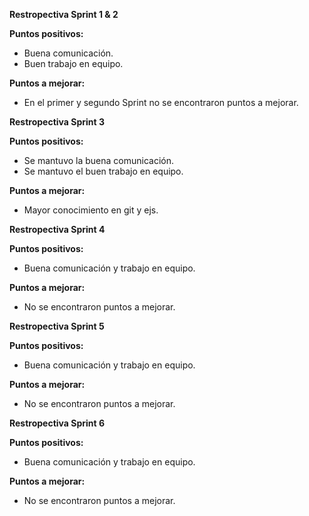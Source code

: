 **Restropectiva Sprint 1 & 2**

**Puntos positivos:**
- Buena comunicación.
- Buen trabajo en equipo.

**Puntos a mejorar:**
- En el primer y segundo Sprint no se encontraron puntos a mejorar.

**Restropectiva Sprint 3**

**Puntos positivos:**
- Se mantuvo la buena comunicación.
- Se mantuvo el buen trabajo en equipo.

**Puntos a mejorar:**
- Mayor conocimiento en git y ejs.

**Restropectiva Sprint 4**

**Puntos positivos:**
- Buena comunicación y trabajo en equipo.

**Puntos a mejorar:**
- No se encontraron puntos a mejorar.

**Restropectiva Sprint 5**

**Puntos positivos:**
- Buena comunicación y trabajo en equipo.

**Puntos a mejorar:**
- No se encontraron puntos a mejorar.

**Restropectiva Sprint 6**

**Puntos positivos:**
- Buena comunicación y trabajo en equipo.

**Puntos a mejorar:**
- No se encontraron puntos a mejorar.
